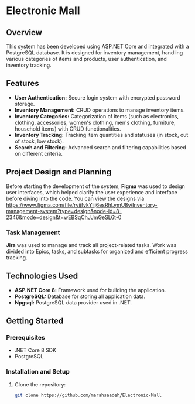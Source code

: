 # Electronic Mall
## Overview
This system has been developed using ASP.NET Core and integrated with a PostgreSQL database. It is designed for inventory management, handling various categories of items and products, user authentication, and inventory tracking.

## Features

- **User Authentication:** Secure login system with encrypted password storage.
- **Inventory Management:** CRUD operations to manage inventory items.
- **Inventory Categories:** Categorization of items (such as electronics, clothing, accessories, women's clothing, men's clothing, furniture, household items) with CRUD functionalities.
- **Inventory Tracking:** Tracking item quantities and statuses (in stock, out of stock, low stock).
- **Search and Filtering:** Advanced search and filtering capabilities based on different criteria.

## Project Design and Planning

Before starting the development of the system, **Figma** was used to design user interfaces, which helped clarify the user experience and interface before diving into the code. You can view the designs via
https://www.figma.com/file/rvjjfvkYiij6esRhLymU8v/Inventory-management-system?type=design&node-id=8-2346&mode=design&t=wEBSqChJJmGeSL6t-0

### Task Management
**Jira** was used to manage and track all project-related tasks. Work was divided into Epics, tasks, and subtasks for organized and efficient progress tracking.

## Technologies Used

- **ASP.NET Core 8:** Framework used for building the application.
- **PostgreSQL:** Database for storing all application data.
- **Npgsql:** PostgreSQL data provider used in .NET.

## Getting Started
### Prerequisites

- .NET Core 8 SDK
- PostgreSQL

### Installation and Setup

1. Clone the repository:
   ```bash
   git clone https://github.com/marahsaadeh/Electronic-Mall
   ```
